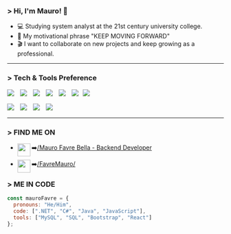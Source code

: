 ### > Hi, I'm Mauro! 🤙  


* 💻 Studying system analyst at the 21st century university college. 
* 👀 My motivational phrase "KEEP MOVING FORWARD"  
* 🎬 I want to collaborate on new projects and keep growing as a professional.
---

### > Tech & Tools Preference

<img src = "https://img.shields.io/badge/-C%23-0078D7?style=flat&logo=c-sharp&logoColor=white" style="margin-right: 10px;"> <img src="https://img.shields.io/badge/-Java-007396?style=flat&logo=java&logoColor=white" style="margin-right: 10px;" > <img src="https://img.shields.io/badge/-MySQL-4479A1?style=flat&logo=mysql&logoColor=white" style="margin-right: 10px;">
<img src="https://img.shields.io/badge/-SQL-CC2927?style=flat&logo=microsoft-sql-server&logoColor=white" style="margin-right: 10px;"> <img src="https://img.shields.io/badge/-JavaScript-eed718?style=flat&logo=javascript&logoColor=ffffff" style="margin-right: 10px;"> <img src="https://img.shields.io/badge/-React-000000?style=flat&logo=react&logoColor=00c8ff" style="margin-right: 10px;" ><img src = "https://img.shields.io/badge/-CSS3-1572B6?style=flat&logo=css3&logoColor=white" style="margin-right: 10px;">

<img src="http://img.shields.io/badge/-Git-F1502F?style=flat&logo=git&logoColor=FFFFFF" style="margin-right: 10px;"> <img src="http://img.shields.io/badge/-Github-000000?style=flat&logo=github&logoColor=FFFFFF" style="margin-right: 10px;"> <img src="https://img.shields.io/badge/-Bootstrap-563D7C?style=flat&logo=bootstrap&logoColor=white" style="margin-right: 10px;"> <img src="http://img.shields.io/badge/-VS%20Code-007ACC?style=flat&logo=visual%20studio%20code&logoColor=white" style="margin-right: 10px;">


---

### > FIND ME ON 

* <img align="left" width="30px" src="https://encrypted-tbn0.gstatic.com/images?q=tbn:ANd9GcQA-8aPhK_0IBx1IRr89ZDZjdfzX15_DaVgyA&s" bg="white"/>➡️[/Mauro Favre Bella - Backend Developer](https://www.linkedin.com/in/maurofavre2/)
  
* <img align="left" width="30px" src="https://thumbs.dreamstime.com/b/icono-del-logotipo-de-instagram-coloreado-color-alta-resoluci%C3%B3n-con-fondo-blanco-archivo-pasos-vectoriales-disponible-para-175710005.jpg"/>➡️[/FavreMauro/](https://www.instagram.com/maurofavre/)


### > ME IN CODE
```javascript
const mauroFavre = {
  pronouns: "He/Him",
  code: [".NET", "C#", "Java", "JavaScript"],
  tools: ["MySQL", "SQL", "Bootstrap", "React"]
};
 
